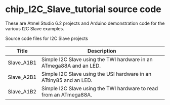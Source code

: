 chip_I2C_Slave_tutorial source code  
===================================  
These are Atmel Studio 6.2 projects and Arduino demonstration code for the
 various I2C Slave examples.  

Source code files for I2C Slave projects  

| Title                | Description
| ------------------- | --------------------------------------------------------  
| Slave_A1B1 | Simple I2C Slave using the TWI hardware in an ATmega88A and an LED.  
| Slave_A2B1 | Simple I2C Slave using the USI hardware in an ATtiny85 and an LED.  
| Slave_A1B2 | Simple I2C Slave using the TWI hardware to read from an ATmega88A.  
